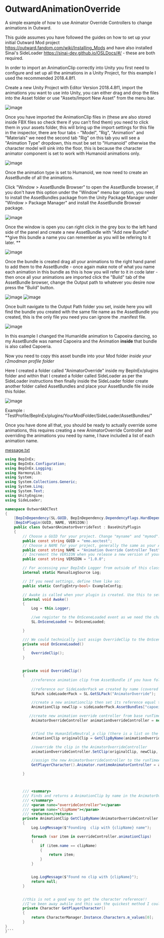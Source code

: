 # OutwardAnimationOverride
A simple example of how to use Animator Override Controllers to change animations in Outward.

This guide assumes you have followed the guides on how to set up your initial Outward Mod project https://outward.fandom.com/wiki/Installing_Mods and have also installed Sinai's SideLoader https://sinai-dev.github.io/OSLDocs/#/ - these are both required.

 
In order to import an AnimationClip correctly into Unity you first need to configure and set up all the animations in a Unity Project, for this example I used the recommended 2018.4.8f1.

Create a new Unity Project with Editor Version 2018.4.8f1, import the animations you want to use into Unity, you can either drag and drop the files into the Asset folder or use "Assets/Import New Asset" from the menu bar.

![image](https://user-images.githubusercontent.com/3288858/152446579-21b2c8e4-40b7-4a03-b7bf-f9b2f3723bc4.png)

Once you have imported the AnimationClip files in (these are also stored inside FBX files so check there if you can't find them) you need to click them in your assets folder, this will bring up the import settings for this file in the inspector, there are four tabs - "Model", "Rig", "Animation" and "Materials" we need the second tab "Rig" on this tab you will see a "Animation Type" dropdown, this must be set to "Humanoid" otherwise the character model will sink into the floor, this is because the character animator component is set to work with Humanoid animations only.

![image](https://user-images.githubusercontent.com/3288858/152446718-5c4d79d2-ec55-4eb4-a197-5e479427a4d1.png)


Once the animation type is set to Humanoid, we now need to create an AssetBundle of all the animations. 


Click "Window > AssetBundle Browser" to open the AssetBundle browser, if you don't have this option under the "Window" menu bar option, you need to install the AssetBundles package from the Unity Package Manager under "Window > Package Manager" and install the AssetBundle Browser package. 

![image](https://user-images.githubusercontent.com/3288858/152446786-bc4effb0-2130-44be-a847-6c6ff8c4c360.png)


Once the window is open you can right click in the grey box to the left hand side of the panel and create a new AssetBundle with "Add new Bundle" **give this bundle a name you can remember as you will be refering to it later. **

![image](https://user-images.githubusercontent.com/3288858/152446907-2a734843-d19c-403c-b469-b6004dad0d16.png)


Once the bundle is created drag all your animations to the right hand panel to add them to the AssetBundle - once again make note of what you name each animation in this bundle as this is how you will refer to it in code later - then once all your animations are imported click the "Build" tab of the AssetBundle browser, change the Output path to whatever you desire now press the "Build" button.

![image](https://user-images.githubusercontent.com/3288858/152447347-24378fa0-e743-42a5-90c9-8243a36950c0.png)
![image](https://user-images.githubusercontent.com/3288858/152447362-dfb97ecd-ad38-4a3c-84bc-ad732e2ed5e9.png)


Once built navigate to the Output Path folder you set, inside here you will find the bundle you created with the same file name as the AssetBundle you created, this is the only file you need you can ignore the .manifest file. 

![image](https://user-images.githubusercontent.com/3288858/152447079-8dc00268-c0de-4eb6-a3fe-d671905ff24a.png)


In this example I changed the HumanIdle animation to Capoeira dancing, so my AssetBundle was named Capoeira and the Animation **inside** that bundle is also called Capoeria.




Now you need to copy this asset bundle into your Mod folder *inside your r2modman profile folder* 


Here I created a folder called "AnimatorOverride" inside my BepInEx/plugins folder and within that I created a folder called SideLoader as per the SideLoader instructions then finally inside the SideLoader folder create another folder called AssetBundles and place your AssetBundle file inside this folder. 

![image](https://user-images.githubusercontent.com/3288858/152447249-b4d3778b-abae-4a50-a30c-dc9759071462.png)


Example : "TestProfile/BepInEx/plugins/YourModFolder/SideLoader/AssetBundles/"



Once you have done all that, you should be ready to actually override some animations, this requires creating a new AnimatorOverride Controller and overriding the animations you need by name, I have included a list of each animation name.

[message.txt](https://github.com/Grim-/OutwardAnimationOverride/files/7998984/message.txt)


```C#
using BepInEx;
using BepInEx.Configuration;
using BepInEx.Logging;
using HarmonyLib;
using System;
using System.Collections.Generic;
using System.Linq;
using System.Text;
using UnityEngine;
using SideLoader;

namespace OutwardAOCTest
{
    [BepInDependency(SL.GUID, BepInDependency.DependencyFlags.HardDependency)]
    [BepInPlugin(GUID, NAME, VERSION)]
    public class OutwardAnimatorOverrideTest : BaseUnityPlugin
    {
        // Choose a GUID for your project. Change "myname" and "mymod".
        public const string GUID = "emo.aoctest";
        // Choose a NAME for your project, generally the same as your Assembly Name.
        public const string NAME = "Animation Override Controller Test";
        // Increment the VERSION when you release a new version of your mod.
        public const string VERSION = "1.0.0";

        // For accessing your BepInEx Logger from outside of this class (MyMod.Log)
        internal static ManualLogSource Log;

        // If you need settings, define them like so:
        public static ConfigEntry<bool> ExampleConfig;

        // Awake is called when your plugin is created. Use this to set up your mod.
        internal void Awake()
        {
            Log = this.Logger;

            //we register to the OnSceneLoaded event as we need the character to exist in scene before we can override it's AnimatorController.
            SL.OnSceneLoaded += OnSceneLoaded;

        }

        /// We could technically just assign OverrideClip to the OnSceneLoaded event but I wanted to be explicit in what code does what.
        private void OnSceneLoaded()
        {
            OverrideClip();
        }


        private void OverrideClip()
        {
            //reference animation clip from AssetBundle if you have followed the guide then these names should be familiar to you, the first name is the name of the AssetBundle and the second is the name of the animation asset itself
           
            //reference our SideLoaderPack we created by name (covered in SL docs), I called mine AnimatorOverride
            SLPack sideLoaderPack = SL.GetSLPack("AnimatorOverride");

            //create a new animationclip then set its reference equal to our animation clip in our bundle, make sure we cast this back to an AnimationClip
            AnimationClip newClip = sideLoaderPack.AssetBundles["capoeira"].LoadAsset<AnimationClip>("capoeira");

           //create new animation override controller from base runTimeAnimatorController
            AnimatorOverrideController animationOverrideController = new AnimatorOverrideController(GetPlayerCharacter().Animator.runtimeAnimatorController);


            //find the HumanIdleNeutral_a clip (there is a list on the GitHub of all animations)
            AnimationClip originalClip = GetClipByName(animationOverrideController, "HumanIdleNeutral_a");

            //override the clip in the AnimatorOverrideController
            animationOverrideController.SetClip(originalClip, newClip, true);

            //assign the new AnimatorOverrideController to the runTimeAnimatorController property
            GetPlayerCharacter().Animator.runtimeAnimatorController = animationOverrideController;

        }



        /// <summary>
        /// Finds and returns a AnimationClip by name in the AnimatorOverrideController
        /// </summary>
        /// <param name="overrideController"></param>
        /// <param name="clipName"></param>
        /// <returns></returns>
        private AnimationClip GetClipByName(AnimatorOverrideController overrideController, string clipName)
        {
            Log.LogMessage($"Founding  clip with {clipName} name");

            foreach (var item in overrideController.animationClips)
            {
                if (item.name == clipName)
                {
                    return item;
                }
            }


            Log.LogMessage($"Found no clip with {clipName}");
            return null;
        }


        //this is not a good way to get the character reference!! 
        //I've been away awhile and this was the quickest method I could find at short notice :D
        private Character GetPlayerCharacter()
        {
            return CharacterManager.Instance.Characters.m_values[0];
        }
}
}```

